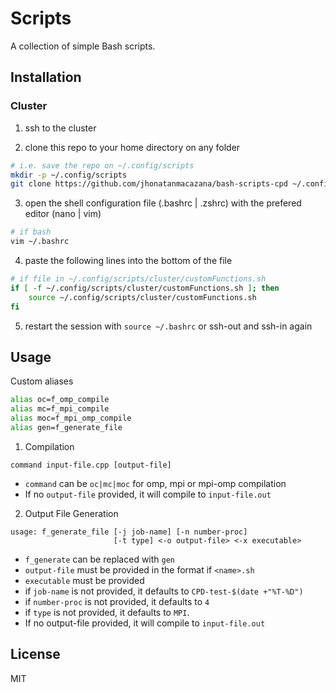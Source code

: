 # Scripts

A collection of simple Bash scripts.

## Installation

### Cluster

1. ssh to the cluster

2. clone this repo to your home directory on any folder

```bash
# i.e. save the repo on ~/.config/scripts
mkdir -p ~/.config/scripts
git clone https://github.com/jhonatanmacazana/bash-scripts-cpd ~/.config/scripts
```

3. open the shell configuration file (.bashrc | .zshrc) with the prefered editor (nano | vim)

```bash
# if bash
vim ~/.bashrc
```

4. paste the following lines into the bottom of the file

```bash
# if file in ~/.config/scripts/cluster/customFunctions.sh
if [ -f ~/.config/scripts/cluster/customFunctions.sh ]; then
    source ~/.config/scripts/cluster/customFunctions.sh
fi
```

5. restart the session with `source ~/.bashrc` or ssh-out and ssh-in again

## Usage

Custom aliases

```bash
alias oc=f_omp_compile
alias mc=f_mpi_compile
alias moc=f_mpi_omp_compile
alias gen=f_generate_file
```

1. Compilation

```
command input-file.cpp [output-file]
```

-   `command` can be `oc|mc|moc` for omp, mpi or mpi-omp compilation
-   If no `output-file` provided, it will compile to `input-file.out`

2. Output File Generation

```
usage: f_generate_file [-j job-name] [-n number-proc]
                       [-t type] <-o output-file> <-x executable>
```

-   `f_generate` can be replaced with `gen`
-   `output-file` must be provided in the format if `<name>.sh`
-   `executable` must be provided
-   if `job-name` is not provided, it defaults to `CPD-test-$(date +"%T-%D")`
-   if `number-proc` is not provided, it defaults to `4`
-   if `type` is not provided, it defaults to `MPI`.
-   If no output-file provided, it will compile to `input-file.out`

## License

MIT
